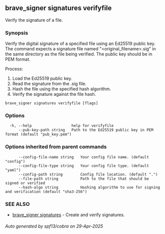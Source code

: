 ## brave_signer signatures verifyfile

Verify the signature of a file.

### Synopsis

Verify the digital signature of a specified file using an Ed25519 public key. 
The command expects a signature file named "<original_filename>.sig" in the same directory 
as the file being verified. The public key should be in PEM format.

Process:
1. Load the Ed25519 public key.
2. Read the signature from the .sig file.
3. Hash the file using the specified hash algorithm.
4. Verify the signature against the file hash.


```
brave_signer signatures verifyfile [flags]
```

### Options

```
  -h, --help                  help for verifyfile
      --pub-key-path string   Path to the Ed25519 public key in PEM format (default "pub_key.pem")
```

### Options inherited from parent commands

```
      --config-file-name string   Your config file name. (default "config")
      --config-file-type string   Your config file type. (default "yaml")
      --config-path string        Config file location. (default ".")
      --file-path string          Path to the file that should be signed or verified
      --hash-algo string          Hashing algorithm to use for signing and verification (default "sha3-256")
```

### SEE ALSO

* [brave_signer signatures](brave_signer_signatures.md)	 - Create and verify signatures.

###### Auto generated by spf13/cobra on 29-Apr-2025
